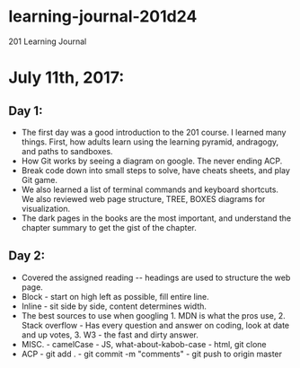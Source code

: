 # learning-journal-201d24
201 Learning Journal

# July 11th, 2017:
## Day 1:
- The first day was a good introduction to the 201 course. I learned many things. First, how adults learn using the learning pyramid, andragogy, and paths to sandboxes.
- How Git works by seeing a diagram on google. The never ending ACP.
- Break code down into small steps to solve, have cheats sheets, and play Git game.
- We also learned a list of terminal commands and keyboard shortcuts. We also reviewed web page structure, TREE, BOXES diagrams for visualization.
- The dark pages in the books are the most important, and understand the chapter summary to get the gist of the chapter.

## Day 2:
- Covered the assigned reading -- <h1-h3> headings are used to structure the web page.
- Block - start on high left as possible, fill entire line.
- Inline - sit side by side, content determines width.
- The best sources to use when googling 1. MDN is what the pros use, 2. Stack overflow - Has every question and answer on coding, look at date and up votes, 3. W3 - the fast and dirty answer.
- MISC. - camelCase - JS, what-about-kabob-case - html, git clone
- ACP - git add . - git commit -m "comments" - git push to origin master
